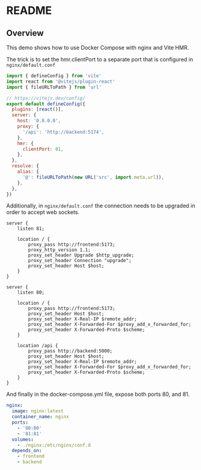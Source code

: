 # README

## Overview

This demo shows how to use Docker Compose with nginx and Vite HMR.

The trick is to set the hmr.clientPort to a separate port that is configured in `nginx/default.conf`

```js
import { defineConfig } from 'vite'
import react from '@vitejs/plugin-react'
import { fileURLToPath } from 'url'

// https://vitejs.dev/config/
export default defineConfig({
  plugins: [react()],
  server: {
    host: '0.0.0.0',
    proxy: {
      '/api': 'http://backend:5174',
    },
    hmr: {
      clientPort: 81,
    },
  },
  resolve: {
    alias: {
      '@': fileURLToPath(new URL('src', import.meta.url)),
    },
  },
})
```

Additionally, in `nginx/default.conf` the connection needs to be upgraded in order to accept web sockets.

```nginx
server {
    listen 81;

    location / {
        proxy_pass http://frontend:5173;
        proxy_http_version 1.1;
        proxy_set_header Upgrade $http_upgrade;
        proxy_set_header Connection "upgrade";
        proxy_set_header Host $host;
    }
}

server {
    listen 80;

    location / {
        proxy_pass http://frontend:5173;
        proxy_set_header Host $host;
        proxy_set_header X-Real-IP $remote_addr;
        proxy_set_header X-Forwarded-For $proxy_add_x_forwarded_for;
        proxy_set_header X-Forwarded-Proto $scheme;
    }

    location /api {
        proxy_pass http://backend:5000;
        proxy_set_header Host $host;
        proxy_set_header X-Real-IP $remote_addr;
        proxy_set_header X-Forwarded-For $proxy_add_x_forwarded_for;
        proxy_set_header X-Forwarded-Proto $scheme;
    }
}
```

And finally in the docker-compose.yml file, expose both ports 80, and 81.

```yaml
nginx:
  image: nginx:latest
  container_name: nginx
  ports:
    - '80:80'
    - '81:81'
  volumes:
    - ./nginx:/etc/nginx/conf.d
  depends_on:
    - frontend
    - backend
```
